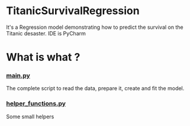 # TitanicSurvivalRegression

It's a Regression model demonstrating how to predict the survival on the Titanic desaster. IDE is PyCharm


# What is what ?

### <ins>main.py</ins>
The complete script to read the data, prepare it, create and fit the model.

### <ins>helper_functions.py</ins>
Some small helpers
